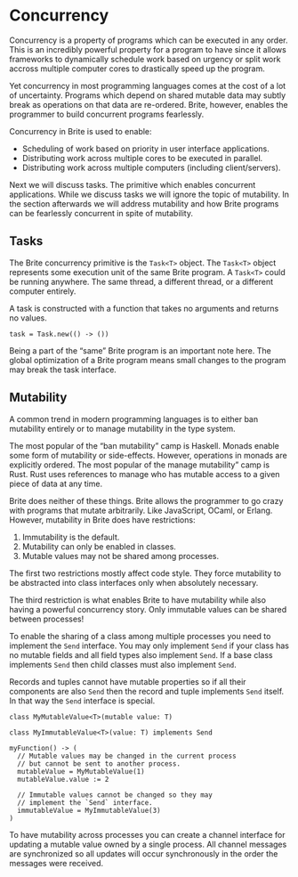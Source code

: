 # Concurrency

Concurrency is a property of programs which can be executed in any order. This is an incredibly powerful property for a program to have since it allows frameworks to dynamically schedule work based on urgency or split work accross multiple computer cores to drastically speed up the program.

Yet concurrency in most programming languages comes at the cost of a lot of uncertainty. Programs which depend on shared mutable data may subtly break as operations on that data are re-ordered. Brite, however, enables the programmer to build concurrent programs fearlessly.

Concurrency in Brite is used to enable:

- Scheduling of work based on priority in user interface applications.
- Distributing work across multiple cores to be executed in parallel.
- Distributing work across multiple computers (including client/servers).

Next we will discuss tasks. The primitive which enables concurrent applications. While we discuss tasks we will ignore the topic of mutability. In the section afterwards we will address mutability and how Brite programs can be fearlessly concurrent in spite of mutability.

## Tasks

The Brite concurrency primitive is the `Task<T>` object. The `Task<T>` object represents some execution unit of the same Brite program. A `Task<T>` could be running anywhere. The same thread, a different thread, or a different computer entirely.

A task is constructed with a function that takes no arguments and returns no values.

```ite example
task = Task.new(() -> ())
```

Being a part of the “same” Brite program is an important note here. The global optimization of a Brite program means small changes to the program may break the task interface.

## Mutability

A common trend in modern programming languages is to either ban mutability entirely or to manage mutability in the type system.

The most popular of the “ban mutability” camp is Haskell. Monads enable some form of mutability or side-effects. However, operations in monads are explicitly ordered. The most popular of the manage mutability” camp is Rust. Rust uses references to manage who has mutable access to a given piece of data at any time.

Brite does neither of these things. Brite allows the programmer to go crazy with programs that mutate arbitrarily. Like JavaScript, OCaml, or Erlang. However, mutability in Brite does have restrictions:

1. Immutability is the default.
2. Mutability can only be enabled in classes.
3. Mutable values may not be shared among processes.

The first two restrictions mostly affect code style. They force mutability to be abstracted into class interfaces only when absolutely necessary.

The third restriction is what enables Brite to have mutability while also having a powerful concurrency story. Only immutable values can be shared between processes!

To enable the sharing of a class among multiple processes you need to implement the `Send` interface. You may only implement `Send` if your class has no mutable fields and all field types also implement `Send`. If a base class implements `Send` then child classes must also implement `Send`.

Records and tuples cannot have mutable properties so if all their components are also `Send` then the record and tuple implements `Send` itself. In that way the `Send` interface is special.

```ite example
class MyMutableValue<T>(mutable value: T)

class MyImmutableValue<T>(value: T) implements Send

myFunction() -> (
  // Mutable values may be changed in the current process
  // but cannot be sent to another process.
  mutableValue = MyMutableValue(1)
  mutableValue.value := 2

  // Immutable values cannot be changed so they may
  // implement the `Send` interface.
  immutableValue = MyImmutableValue(3)
)
```

To have mutability across processes you can create a channel interface for updating a mutable value owned by a single process. All channel messages are synchronized so all updates will occur synchronously in the order the messages were received.
